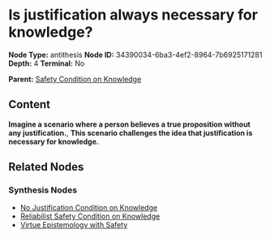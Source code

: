 # Is justification always necessary for knowledge?

**Node Type:** antithesis
**Node ID:** 34390034-6ba3-4ef2-8964-7b6925171281
**Depth:** 4
**Terminal:** No

**Parent:** [Safety Condition on Knowledge](safety-condition-on-knowledge-synthesis-aa77ee72-0bde-4e22-a976-951d3026f0fe.md)

## Content

**Imagine a scenario where a person believes a true proposition without any justification.**, **This scenario challenges the idea that justification is necessary for knowledge.**

## Related Nodes

### Synthesis Nodes

- [No Justification Condition on Knowledge](no-justification-condition-on-knowledge-synthesis-2ee58d5b-55cb-40b1-88fb-d4552e10823e.md)
- [Reliabilist Safety Condition on Knowledge](reliabilist-safety-condition-on-knowledge-synthesis-36be4659-8585-4a8a-b450-37ccd00e56df.md)
- [Virtue Epistemology with Safety](virtue-epistemology-with-safety-synthesis-8c7bc7e1-e52f-4f2e-9aad-f19b843d9bf2.md)
